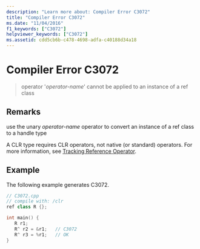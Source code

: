 ```yaml
---
description: "Learn more about: Compiler Error C3072"
title: "Compiler Error C3072"
ms.date: "11/04/2016"
f1_keywords: ["C3072"]
helpviewer_keywords: ["C3072"]
ms.assetid: cdd5cb6b-c478-4698-adfa-c40188d34a18
---
```

# Compiler Error C3072

> operator '*operator-name*' cannot be applied to an instance of a ref class

## Remarks

use the unary *operator-name* operator to convert an instance of a ref class to a handle type

A CLR type requires CLR operators, not native (or standard) operators.  For more information, see [Tracking Reference Operator](../../extensions/tracking-reference-operator-cpp-component-extensions.md).

## Example

The following example generates C3072.

```cpp
// C3072.cpp
// compile with: /clr
ref class R {};

int main() {
   R r1;
   R^ r2 = &r1;   // C3072
   R^ r3 = %r1;   // OK
}
```
